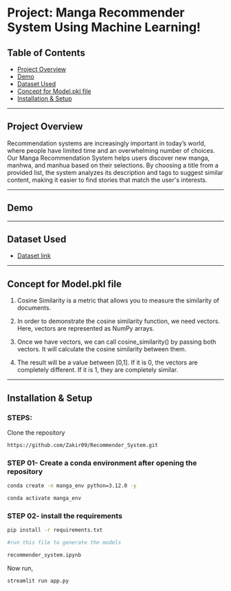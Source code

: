 # Project: Manga Recommender System Using Machine Learning!

## Table of Contents

- [Project Overview](#project-overview)
- [Demo](#demo)
- [Dataset Used](#dataset)
- [Concept for Model.pkl file](#concept)
- [Installation & Setup](#installation--setup)

---

<h2 id="project-overview">Project Overview</h2>
Recommendation systems are increasingly important in today’s world, where people have limited time and an overwhelming number of choices. Our Manga Recommendation System helps users discover new manga, manhwa, and manhua based on their selections. By choosing a title from a provided list, the system analyzes its description and tags to suggest similar content, making it easier to find stories that match the user's interests.

---

<h2 id="demo">Demo</h2>

---

<h2 id="dataset">Dataset Used</h2>

* [Dataset link](https://www.kaggle.com/datasets/victorsoeiro/manga-manhwa-and-manhua-dataset)

---

<h2 id="concept">Concept for Model.pkl file</h2>

1. Cosine Similarity is a metric that allows you to measure the similarity of documents.

2. In order to demonstrate the cosine similarity function, we need vectors. Here, vectors are represented as NumPy arrays.

3. Once we have vectors, we can call cosine_similarity() by passing both vectors. It will calculate the cosine similarity between them.

4. The result will be a value between [0,1]. If it is 0, the vectors are completely different. If it is 1, they are completely similar.

---

<h2 id="installation--setup">Installation & Setup</h2>

### STEPS:

Clone the repository

```bash
https://github.com/Zakir09/Recommender_System.git
```
### STEP 01- Create a conda environment after opening the repository

```bash
conda create -n manga_env python=3.12.0 -y
```

```bash
conda activate manga_env
```


### STEP 02- install the requirements
```bash
pip install -r requirements.txt
```


```bash
#run this file to generate the models

recommender_system.ipynb
```

Now run,
```bash
streamlit run app.py
```
